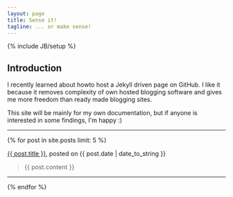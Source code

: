 ```yaml
---
layout: page
title: Sense it!
tagline: ... or make sense!
---
```

{% include JB/setup %}

## Introduction
I recently learned about howto host a Jekyll driven page on GitHub. I like it because it removes complexity of own hosted blogging software and gives me more freedom than ready made blogging sites.

This site will be mainly for my own documentation, but if anyone is interested in some findings, I'm happy :)

---

{% for post in site.posts limit: 5  %}
  <p><a href='{{ post.url }}'>{{ post.title }}</a>, posted on {{ post.date | date_to_string }}</p>
  <blockquote>{{ post.content }}</blockquote>
   <hr/>
{% endfor %}
